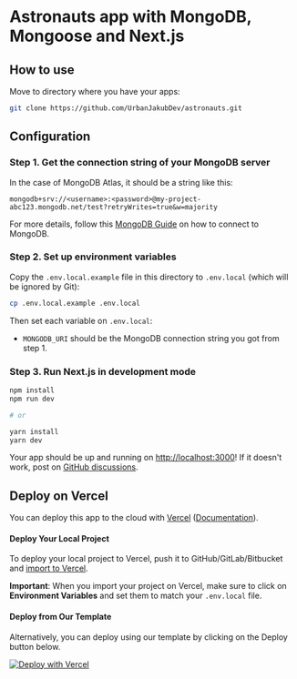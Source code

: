 # Astronauts app with MongoDB, Mongoose and Next.js


## How to use

Move to directory where you have your apps:

```bash
git clone https://github.com/UrbanJakubDev/astronauts.git
```

## Configuration

### Step 1. Get the connection string of your MongoDB server

In the case of MongoDB Atlas, it should be a string like this:

```
mongodb+srv://<username>:<password>@my-project-abc123.mongodb.net/test?retryWrites=true&w=majority
```

For more details, follow this [MongoDB Guide](https://docs.mongodb.com/guides/server/drivers/) on how to connect to MongoDB.

### Step 2. Set up environment variables

Copy the `.env.local.example` file in this directory to `.env.local` (which will be ignored by Git):

```bash
cp .env.local.example .env.local
```

Then set each variable on `.env.local`:

- `MONGODB_URI` should be the MongoDB connection string you got from step 1.

### Step 3. Run Next.js in development mode

```bash
npm install
npm run dev

# or

yarn install
yarn dev
```

Your app should be up and running on [http://localhost:3000](http://localhost:3000)! If it doesn't work, post on [GitHub discussions](https://github.com/vercel/next.js/discussions).

## Deploy on Vercel

You can deploy this app to the cloud with [Vercel](https://vercel.com?utm_source=github&utm_medium=readme&utm_campaign=next-example) ([Documentation](https://nextjs.org/docs/deployment)).

#### Deploy Your Local Project

To deploy your local project to Vercel, push it to GitHub/GitLab/Bitbucket and [import to Vercel](https://vercel.com/import/git?utm_source=github&utm_medium=readme&utm_campaign=next-example).

**Important**: When you import your project on Vercel, make sure to click on **Environment Variables** and set them to match your `.env.local` file.

#### Deploy from Our Template

Alternatively, you can deploy using our template by clicking on the Deploy button below.

[![Deploy with Vercel](https://vercel.com/button)](https://vercel.com/new/git/external?repository-url=https://github.com/vercel/next.js/tree/canary/examples/with-mongodb-mongoose&project-name=with-mongodb-mongoose&repository-name=with-mongodb-mongoose&env=MONGODB_URI&envDescription=Required%20to%20connect%20the%20app%20with%20MongoDB&envLink=https://github.com/vercel/next.js/tree/canary/examples/with-mongodb-mongoose%23step-2-set-up-environment-variables)
